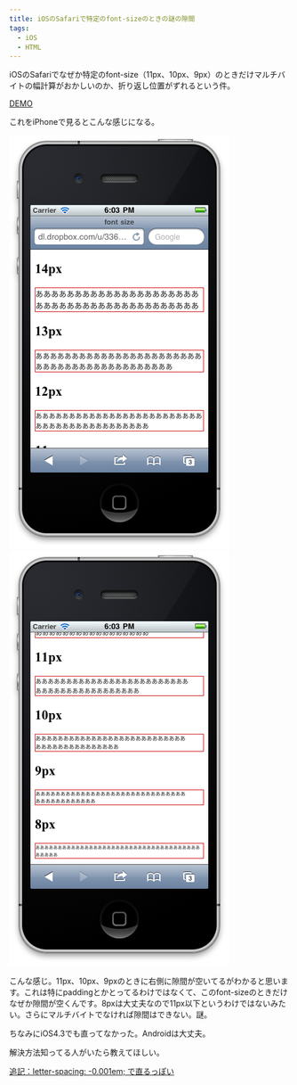 ```yaml
---
title: iOSのSafariで特定のfont-sizeのときの謎の隙間
tags:
  - iOS
  - HTML
---
```


iOSのSafariでなぜか特定のfont-size（11px、10px、9px）のときだけマルチバイトの幅計算がおかしいのか、折り返し位置がずれるという件。

[DEMO](/sample/2011-03-30-30190850/index.html)

これをiPhoneで見るとこんな感じになる。

![iPhoneでDEMOを見たときのキャプチャ1](/img/posts/2011-03-30-30190850/screenshot01.png)
![iPhoneでDEMOを見たときのキャプチャ2](/img/posts/2011-03-30-30190850/screenshot02.png)

こんな感じ。11px、10px、9pxのときに右側に隙間が空いてるがわかると思います。これは特にpaddingとかとってるわけではなくて、このfont-sizeのときだけなぜか隙間が空くんです。8pxは大丈夫なので11px以下というわけではないみたい。さらにマルチバイトでなければ隙間はできない。謎。

ちなみにiOS4.3でも直ってなかった。Androidは大丈夫。

解決方法知ってる人がいたら教えてほしい。

<ins>追記：letter-spacing: -0.001em; で直るっぽい</ins>
